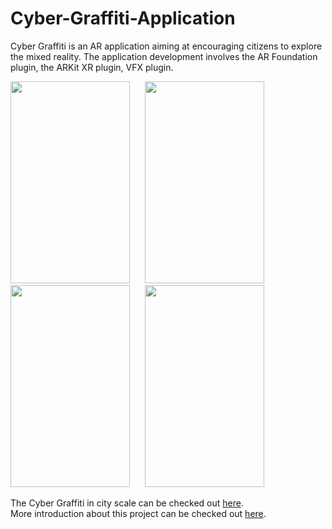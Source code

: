 # Cyber-Graffiti-Application

Cyber Graffiti is an AR application aiming at encouraging citizens to explore the mixed reality. The application development involves the AR Foundation plugin, the ARKit XR plugin, VFX plugin.

<img src="ReadmeMaterials/tap.gif" width="191" height="323"/> &nbsp; &nbsp; &nbsp;<img src="ReadmeMaterials/drug.gif" width="191" height="323"/> &nbsp; &nbsp; &nbsp;<img src="ReadmeMaterials/scale.gif" width="191" height="323"/> &nbsp; &nbsp; &nbsp;<img src="ReadmeMaterials/rotate.gif" width="191" height="323"/> 

The Cyber Graffiti in city scale can be checked out [here](https://github.com/QihangFan/Cyber-Graffiti).<br />
More introduction about this project can be checked out [here](https://fqhang.cargo.site/CyberGraffiti).
